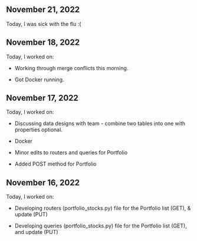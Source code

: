 


## November 21, 2022

Today, I was sick with the flu :(


## November 18, 2022

Today, I worked on:

* Working through merge conflicts this morning.

* Got Docker running.


## November 17, 2022

Today, I worked on:

* Discussing data designs with team - combine two tables into one with properties optional.

* Docker

* Minor edits to routers and queries for Portfolio

* Added POST method for Portfolio


## November 16, 2022

Today, I worked on:

* Developing routers (portfolio_stocks.py) file for the Portfolio list (GET), & update (PUT)

* Developing queries (portfolio_stocks.py) file for the Portfolio list (GET), and update (PUT)
